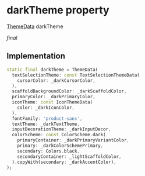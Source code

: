 


# darkTheme property







[ThemeData](https://api.flutter.dev/flutter/material/ThemeData-class.html) darkTheme
  
_<span class="feature">final</span>_






## Implementation

```dart
static final darkTheme = ThemeData(
  textSelectionTheme: const TextSelectionThemeData(
    cursorColor: _darkCursorColor,
  ),
  scaffoldBackgroundColor: _darkScaffoldColor,
  primaryColor: _darkPrimaryColor,
  iconTheme: const IconThemeData(
    color: _darkIconColor,
  ),
  fontFamily: 'product-sans',
  textTheme: _darkTextTheme,
  inputDecorationTheme: _darkInputDecor,
  colorScheme: const ColorScheme.dark(
    primaryContainer: _darkPrimaryVariantColor,
    primary: _darkColorSchemePrimary,
    secondary: Colors.black,
    secondaryContainer: _lightScaffoldColor,
  ).copyWith(secondary: _darkAccentColor),
);
```







